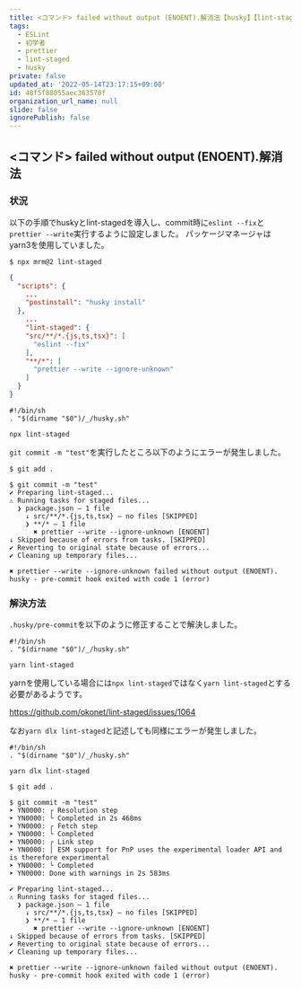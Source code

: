 ```yaml
---
title: <コマンド> failed without output (ENOENT).解消法【husky】【lint-staged】
tags:
  - ESLint
  - 初学者
  - prettier
  - lint-staged
  - husky
private: false
updated_at: '2022-05-14T23:17:15+09:00'
id: 48f5f88055aec363570f
organization_url_name: null
slide: false
ignorePublish: false
---
```

## <コマンド> failed without output (ENOENT).解消法
### 状況
以下の手順でhuskyとlint-stagedを導入し、commit時に`eslint --fix`と`prettier --write`実行するように設定しました。
パッケージマネージャはyarn3を使用していました。

```:ターミナル
$ npx mrm@2 lint-staged
```
```package.json
{
  "scripts": {
    ...
    "postinstall": "husky install"
  },
    ...
    "lint-staged": {
    "src/**/*.{js,ts,tsx}": [
      "eslint --fix"
    ],
    "**/*": [
      "prettier --write --ignore-unknown"
    ]
  }
}

```

```.husky/pre-commit
#!/bin/sh
. "$(dirname "$0")/_/husky.sh"

npx lint-staged
```

`git commit -m "test"`を実行したところ以下のようにエラーが発生しました。

```:ターミナル
$ git add .

$ git commit -m "test"
✔ Preparing lint-staged...
⚠ Running tasks for staged files...
  ❯ package.json — 1 file
    ↓ src/**/*.{js,ts,tsx} — no files [SKIPPED]
    ❯ **/* — 1 file
      ✖ prettier --write --ignore-unknown [ENOENT]
↓ Skipped because of errors from tasks. [SKIPPED]
✔ Reverting to original state because of errors...
✔ Cleaning up temporary files...

✖ prettier --write --ignore-unknown failed without output (ENOENT).
husky - pre-commit hook exited with code 1 (error)
```

### 解決方法
`.husky/pre-commit`を以下のように修正することで解決しました。

```.husky/pre-commit
#!/bin/sh
. "$(dirname "$0")/_/husky.sh"

yarn lint-staged
```

yarnを使用している場合には`npx lint-staged`ではなく`yarn lint-staged`とする必要があるようです。

https://github.com/okonet/lint-staged/issues/1064

なお`yarn dlx lint-staged`と記述しても同様にエラーが発生しました。
```.husky/pre-commit
#!/bin/sh
. "$(dirname "$0")/_/husky.sh"

yarn dlx lint-staged
```
```:ターミナル
$ git add .

$ git commit -m "test"
➤ YN0000: ┌ Resolution step
➤ YN0000: └ Completed in 2s 468ms
➤ YN0000: ┌ Fetch step
➤ YN0000: └ Completed
➤ YN0000: ┌ Link step
➤ YN0000: │ ESM support for PnP uses the experimental loader API and is therefore experimental
➤ YN0000: └ Completed
➤ YN0000: Done with warnings in 2s 583ms

✔ Preparing lint-staged...
⚠ Running tasks for staged files...
  ❯ package.json — 1 file
    ↓ src/**/*.{js,ts,tsx} — no files [SKIPPED]
    ❯ **/* — 1 file
      ✖ prettier --write --ignore-unknown [ENOENT]
↓ Skipped because of errors from tasks. [SKIPPED]
✔ Reverting to original state because of errors...
✔ Cleaning up temporary files...

✖ prettier --write --ignore-unknown failed without output (ENOENT).
husky - pre-commit hook exited with code 1 (error)

```
